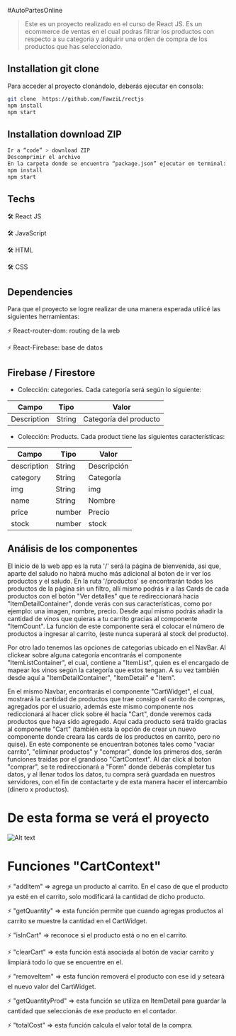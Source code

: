 #AutoPartesOnline

> Este es un proyecto realizado en el curso de React JS. Es un ecommerce de ventas en el cual podras filtrar los productos con respecto a su categoria y adquirir una orden de compra de los productos que has seleccionado.

## Installation git clone

Para acceder al proyecto clonándolo, deberás ejecutar en consola: 
```sh
git clone  https://github.com/FawziL/rectjs
npm install 
npm start
```

## Installation download ZIP
```sh
Ir a “code” > download ZIP
Descomprimir el archivo
En la carpeta donde se encuentra “package.json” ejecutar en terminal: 
npm install
npm start
```
## Techs

🛠️ React JS

🛠️ JavaScript

🛠️ HTML

🛠️ CSS

## Dependencies

Para que el proyecto se logre realizar de una manera esperada utilicé las siguientes herramientas:

⚡ React-router-dom: routing de la web

⚡ React-Firebase: base de datos

## Firebase / Firestore

- Colección: categories. Cada categoría será según lo siguiente:

|   Campo      | Tipo   |            Valor       |
| -------------| ------------- | ------------- |
| Description  | String | Categoría del producto|

- Colección: Products. Cada product tiene las siguientes características:

|    Campo      |   Tipo        |   Valor       |
| ------------- | ------------- | ------------- |
|   description |   String      |   Descripción |
|   category    |   String      |   Categoría   |
|       img     |   String      |       img     |
|       name    |   String      |      Nombre   |
|       price   |   number      |     Precio    |
|       stock   |   number      |       stock   |

## Análisis de los componentes

El inicio de la web app es la ruta '/' será la página de bienvenida, asi que, aparte del saludo no habrá mucho más adicional al boton de ir  ver los productos y el saludo. En la ruta '/productos' se encontrarán todos los productos de la página sin un filtro, allí mismo podrás ir a las Cards de cada productos con el botón "Ver detalles" que te redireccionará hacia "ItemDetailContainer", donde verás con sus características, como por ejemplo: una imagen, nombre, precio. Desde aquí mismo podrás añadir la cantidad de vinos que quieras a tu carrito gracias al componente "ItemCount". La función de este componente será el colocar el número de productos a ingresar al carrito, (este nunca superará al stock del producto).

Por otro lado tenemos las opciones de categorias ubicado en el NavBar. Al clickear sobre alguna categoría encontrarás el componente "ItemListContainer", el cual, contiene a "ItemList", quien es el encargado de mapear los vinos según la categoría que estos tengan. A su vez también desde aquí a "ItemDetailContainer", "ItemDetail" e "Item".

En el mismo Navbar, encontrarás el componente "CartWidget", el cual, mostrará la cantidad de productos que trae consigo el carrito de compras, agregados por el usuario, además este mismo componente nos rediccionará al hacer click sobre él hacia "Cart", donde veremos cada productos que haya sido agregado. Aquí cada producto será traído gracias al componente "Cart" (también esta la opción de crear un nuevo componente donde creara las cards de los productos en carrito, pero no quise). En este componente se encuentran botones tales como "vaciar carrito", "eliminar productos" y "comprar", donde los primeros dos, serán funciones traidas por el grandioso "CartContext".  Al dar click al boton "comprar", se te redireccionará a "Form" donde deberás completar tus datos, y al llenar todos los datos, tu compra será guardada en nuestros servidores, con el fin de contactarte y de esta manera hacer el intercambio (dinero x productos).

# De esta forma se verá el proyecto

![Alt text](https://github.com/FawziL/rectjs/blob/main/Docs/demostration.gif)

# Funciones "CartContext"

⚡ "addItem" => agrega un producto al carrito. En el caso de que el producto ya esté en el carrito, solo modificará la cantidad de dicho producto.

⚡ "getQuantity" => esta función permite que cuando agregas productos al carrito se muestre la cantidad en el CartWidget.

⚡ "isInCart" => reconoce si el producto está o no en el carrito.

⚡ "clearCart" => esta función está asociada al botón de vaciar carrito y limpiará todo lo que se encuentre en el.

⚡ "removeItem" => esta función removerá el producto con ese id y seteará el nuevo valor del CartWidget.

⚡ "getQuantityProd" => esta función se utiliza en ItemDetail para guardar la cantidad que seleccionás de ese producto en el contador. 

⚡ "totalCost" => esta función calcula el valor total de la compra.
